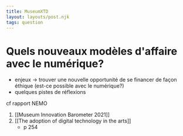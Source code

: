 ```yaml
---
title: MuseumXTD
layout: layouts/post.njk
tags: question
---
```

# Quels nouveaux modèles d'affaire avec le numérique?
- enjeux -> trouver une nouvelle opportunité de se financer de façon éthique (est-ce possible avec le numérique?)
- quelques pistes de réflexions

cf rapport NEMO
1. [[Museum Innovation Barometer 2021]]
2. [[The adoption of digital technology in the arts]]
	- p 254
